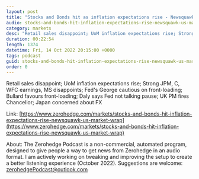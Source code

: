 ```yaml
---
layout: post
title: "Stocks and Bonds hit as inflation expectations rise - Newsquawk US Market Wrap"
audio: stocks-and-bonds-hit-inflation-expectations-rise-newsquawk-us-market-wrap-0
category: markets
desc: "Retail sales disappoint; UoM inflation expectations rise; Strong JPM, C, WFC earnings, MS disappoints; Fed's George cautious on front-loading; Bullard favours front-loading; Daly says Fed not talking pause; UK PM fires Chancellor; Japan concerned about FX"
duration: 00:22:54
length: 1374
datetime: Fri, 14 Oct 2022 20:15:00 +0000
tags: podcast
guid: stocks-and-bonds-hit-inflation-expectations-rise-newsquawk-us-market-wrap-0
order: 0
---
```

Retail sales disappoint; UoM inflation expectations rise; Strong JPM, C, WFC earnings, MS disappoints; Fed's George cautious on front-loading; Bullard favours front-loading; Daly says Fed not talking pause; UK PM fires Chancellor; Japan concerned about FX

Link: [https://www.zerohedge.com/markets/stocks-and-bonds-hit-inflation-expectations-rise-newsquawk-us-market-wrap](https://www.zerohedge.com/markets/stocks-and-bonds-hit-inflation-expectations-rise-newsquawk-us-market-wrap)

About: The Zerohedge Podcast is a non-commercial, automated program, designed to give people a way to get news from Zerohedge in an audio format.  I am actively working on tweaking and improving the setup to create a better listening experience (October 2022).  Suggestions are welcome: [zerohedgePodcast@outlook.com](mailto:zerohedgePodcast@outlook.com)